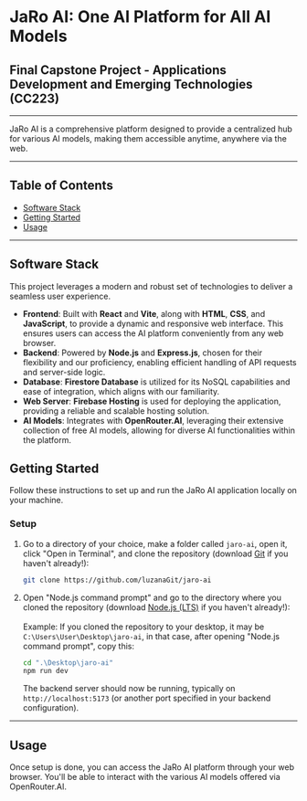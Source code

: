 # JaRo AI: One AI Platform for All AI Models

## Final Capstone Project - Applications Development and Emerging Technologies (CC223)

---

JaRo AI is a comprehensive platform designed to provide a centralized hub for various AI models, making them accessible anytime, anywhere via the web.

---

## Table of Contents

* [Software Stack](#software-stack)
* [Getting Started](#getting-started)
* [Usage](#usage)

---

## Software Stack

This project leverages a modern and robust set of technologies to deliver a seamless user experience.

* **Frontend**: Built with **React** and **Vite**, along with **HTML**, **CSS**, and **JavaScript**, to provide a dynamic and responsive web interface. This ensures users can access the AI platform conveniently from any web browser.
* **Backend**: Powered by **Node.js** and **Express.js**, chosen for their flexibility and our proficiency, enabling efficient handling of API requests and server-side logic.
* **Database**: **Firestore Database** is utilized for its NoSQL capabilities and ease of integration, which aligns with our familiarity.
* **Web Server**: **Firebase Hosting** is used for deploying the application, providing a reliable and scalable hosting solution.
* **AI Models**: Integrates with **OpenRouter.AI**, leveraging their extensive collection of free AI models, allowing for diverse AI functionalities within the platform.

## Getting Started

Follow these instructions to set up and run the JaRo AI application locally on your machine.

### Setup

1.  Go to a directory of your choice, make a folder called ```jaro-ai```, open it, click "Open in Terminal", and clone the repository (download [Git](https://git-scm.com/downloads) if you haven't already!):
    ```bash
    git clone https://github.com/luzanaGit/jaro-ai
    ```

2.  Open "Node.js command prompt" and go to the directory where you cloned the repository (download [Node.js (LTS)](https://nodejs.org/) if you haven't already!):
    <br><br>
    Example:
    If you cloned the repository to your desktop, it may be ```C:\Users\User\Desktop\jaro-ai```, in that case, after opening "Node.js command prompt", copy this:
    ```bash
    cd ".\Desktop\jaro-ai"
    npm run dev
    ```
    
    The backend server should now be running, typically on `http://localhost:5173` (or another port specified in your backend configuration).

---

## Usage

Once setup is done, you can access the JaRo AI platform through your web browser. You'll be able to interact with the various AI models offered via OpenRouter.AI.
